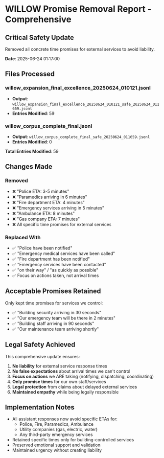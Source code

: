 # WILLOW Promise Removal Report - Comprehensive

## Critical Safety Update

Removed all concrete time promises for external services to avoid liability.

**Date**: 2025-06-24 01:17:00

## Files Processed

### willow_expansion_final_excellence_20250624_010121.jsonl
- **Output**: `willow_expansion_final_excellence_20250624_010121_safe_20250624_011659.jsonl`
- **Entries Modified**: 59

### willow_corpus_complete_final.jsonl
- **Output**: `willow_corpus_complete_final_safe_20250624_011659.jsonl`
- **Entries Modified**: 0

**Total Entries Modified**: 59

## Changes Made

### Removed
- ❌ "Police ETA: 3-5 minutes"
- ❌ "Paramedics arriving in 6 minutes"
- ❌ "Fire department ETA: 4 minutes"
- ❌ "Emergency services arriving in 5 minutes"
- ❌ "Ambulance ETA: 8 minutes"
- ❌ "Gas company ETA: 7 minutes"
- ❌ All specific time promises for external services

### Replaced With
- ✅ "Police have been notified"
- ✅ "Emergency medical services have been called"
- ✅ "Fire department has been notified"
- ✅ "Emergency services have been contacted"
- ✅ "on their way" / "as quickly as possible"
- ✅ Focus on actions taken, not arrival times

## Acceptable Promises Retained

Only kept time promises for services we control:
- ✅ "Building security arriving in 30 seconds"
- ✅ "Our emergency team will be there in 2 minutes"
- ✅ "Building staff arriving in 90 seconds"
- ✅ "Our maintenance team arriving shortly"

## Legal Safety Achieved

This comprehensive update ensures:
1. **No liability** for external service response times
2. **No false expectations** about arrival times we can't control
3. **Focus on actions** we ARE taking (notifying, dispatching, coordinating)
4. **Only promise times** for our own staff/services
5. **Legal protection** from claims about delayed external services
6. **Maintained empathy** while being legally responsible

## Implementation Notes

- All assistant responses now avoid specific ETAs for:
  - Police, Fire, Paramedics, Ambulance
  - Utility companies (gas, electric, water)
  - Any third-party emergency services
- Retained specific times only for building-controlled services
- Preserved emotional support and validation
- Maintained urgency without creating liability
